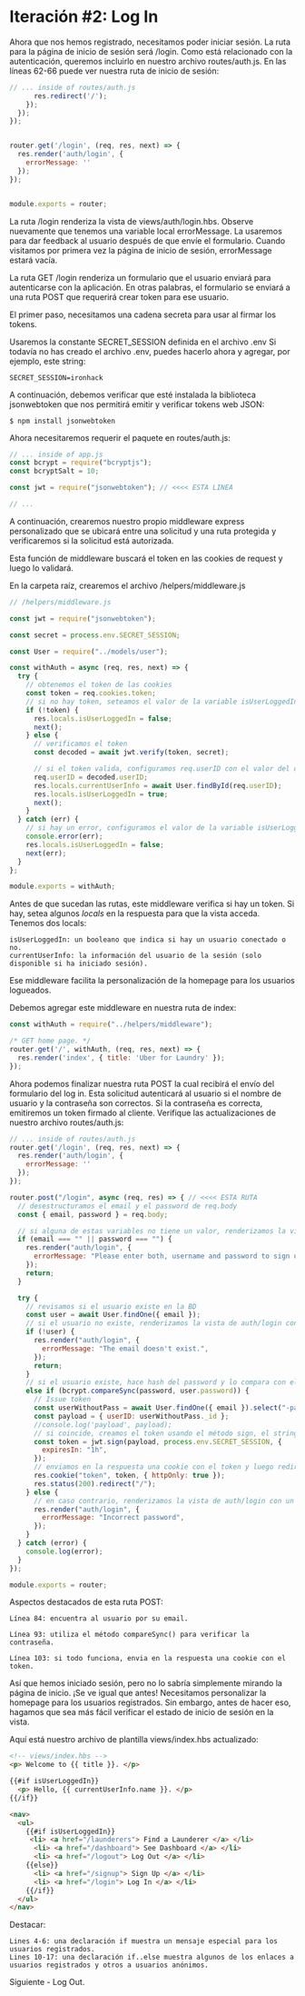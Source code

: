 # Iteración #2: Log In

Ahora que nos hemos registrado, necesitamos poder iniciar sesión. La ruta para la página de inicio de sesión será /login. Como está relacionado con la autenticación, queremos incluirlo en nuestro archivo routes/auth.js. En las líneas 62-66 puede ver nuestra ruta de inicio de sesión:

```js
// ... inside of routes/auth.js
      res.redirect('/');
    });
  });
});


router.get('/login', (req, res, next) => {
  res.render('auth/login', {
    errorMessage: ''
  });
});


module.exports = router;
```

La ruta /login renderiza la vista de views/auth/login.hbs. Observe nuevamente que tenemos una variable local errorMessage. La usaremos para dar feedback al usuario después de que envíe el formulario. Cuando visitamos por primera vez la página de inicio de sesión, errorMessage estará vacía.

La ruta GET /login renderiza un formulario que el usuario enviará para autenticarse con la aplicación. En otras palabras, el formulario se enviará a una ruta POST que requerirá crear token para ese usuario. 

El primer paso, necesitamos una cadena secreta para usar al firmar los tokens.

Usaremos la constante SECRET_SESSION definida en el archivo .env
Si todavía no has creado el archivo .env, puedes hacerlo ahora y agregar, por ejemplo, este string:

```
SECRET_SESSION=ironhack
```

A continuación, debemos verificar que esté instalada la biblioteca jsonwebtoken que nos permitirá emitir y verificar tokens web JSON:

```
$ npm install jsonwebtoken
```

Ahora necesitaremos requerir el paquete en routes/auth.js:

```js
// ... inside of app.js
const bcrypt = require("bcryptjs");
const bcryptSalt = 10;

const jwt = require("jsonwebtoken"); // <<<< ESTA LINEA

// ...
```

A continuación, crearemos nuestro propio middleware express personalizado que se ubicará entre una solicitud y una ruta protegida y verificaremos si la solicitud está autorizada.

Esta función de middleware buscará el token en las cookies de request y luego lo validará.

En la carpeta raíz, crearemos el archivo /helpers/middleware.js

```js
// /helpers/middleware.js

const jwt = require("jsonwebtoken");

const secret = process.env.SECRET_SESSION;

const User = require("../models/user");

const withAuth = async (req, res, next) => {
  try {
    // obtenemos el token de las cookies
    const token = req.cookies.token;
    // si no hay token, seteamos el valor de la variable isUserLoggedIn en false y pasamos el control a la siguiente función de middleware
    if (!token) {
      res.locals.isUserLoggedIn = false;
      next();
    } else {
      // verificamos el token
      const decoded = await jwt.verify(token, secret);

      // si el token valida, configuramos req.userID con el valor del decoded userID
      req.userID = decoded.userID;
      res.locals.currentUserInfo = await User.findById(req.userID);
      res.locals.isUserLoggedIn = true;
      next();
    }
  } catch (err) {
    // si hay un error, configuramos el valor de la variable isUserLoggedIn en false y pasamos el control a la siguiente ruta
    console.error(err);
    res.locals.isUserLoggedIn = false;
    next(err);
  }
};

module.exports = withAuth;
```
Antes de que sucedan las rutas, este middleware verifica si hay un token. Si hay, setea algunos *locals* en la respuesta para que la vista acceda. Tenemos dos locals:

    isUserLoggedIn: un booleano que indica si hay un usuario conectado o no.
    currentUserInfo: la información del usuario de la sesión (solo disponible si ha iniciado sesión).

Ese middleware facilita la personalización de la homepage para los usuarios logueados.

Debemos agregar este middleware en nuestra ruta de index:

```js
const withAuth = require("../helpers/middleware");

/* GET home page. */
router.get('/', withAuth, (req, res, next) => {
  res.render('index', { title: 'Uber for Laundry' });
});
```

Ahora podemos finalizar nuestra ruta POST la cual recibirá el envío del formulario del log in. 
Esta solicitud autenticará al usuario si el nombre de usuario y la contraseña son correctos. Si la contraseña es correcta, emitiremos un token firmado al cliente.
Verifique las actualizaciones de nuestro archivo routes/auth.js:

```js
// ... inside of routes/auth.js
router.get('/login', (req, res, next) => {
  res.render('auth/login', {
    errorMessage: ''
  });
});

router.post("/login", async (req, res) => { // <<<< ESTA RUTA
  // desestructuramos el email y el password de req.body
  const { email, password } = req.body;

  // si alguna de estas variables no tiene un valor, renderizamos la vista de auth/signup con un mensaje de error
  if (email === "" || password === "") {
    res.render("auth/login", {
      errorMessage: "Please enter both, username and password to sign up.",
    });
    return;
  }

  try {
    // revisamos si el usuario existe en la BD
    const user = await User.findOne({ email });
    // si el usuario no existe, renderizamos la vista de auth/login con un mensaje de error
    if (!user) {
      res.render("auth/login", {
        errorMessage: "The email doesn't exist.",
      });
      return;
    }
    // si el usuario existe, hace hash del password y lo compara con el de la BD
    else if (bcrypt.compareSync(password, user.password)) {
      // Issue token
      const userWithoutPass = await User.findOne({ email }).select("-password");
      const payload = { userID: userWithoutPass._id };
      //console.log('payload', payload);
      // si coincide, creamos el token usando el método sign, el string de secret session y el expiring time
      const token = jwt.sign(payload, process.env.SECRET_SESSION, {
        expiresIn: "1h",
      });
      // enviamos en la respuesta una cookie con el token y luego redirigimos a la home
      res.cookie("token", token, { httpOnly: true });
      res.status(200).redirect("/");
    } else {
      // en caso contrario, renderizamos la vista de auth/login con un mensaje de error
      res.render("auth/login", {
        errorMessage: "Incorrect password",
      });
    }
  } catch (error) {
    console.log(error);
  }
});

module.exports = router;
```

Aspectos destacados de esta ruta POST:

    Línea 84: encuentra al usuario por su email.
    
    Línea 93: utiliza el método compareSync() para verificar la contraseña.
    
    Línea 103: si todo funciona, envia en la respuesta una cookie con el token.

Así que hemos iniciado sesión, pero no lo sabría simplemente mirando la página de inicio. ¡Se ve igual que antes! Necesitamos personalizar la homepage para los usuarios registrados. Sin embargo, antes de hacer eso, hagamos que sea más fácil verificar el estado de inicio de sesión en la vista.

Aquí está nuestro archivo de plantilla views/index.hbs actualizado:

```html
<!-- views/index.hbs -->
<p> Welcome to {{ title }}. </p>

{{#if isUserLoggedIn}}
  <p> Hello, {{ currentUserInfo.name }}. </p>
{{/if}}

<nav>
  <ul>
    {{#if isUserLoggedIn}}
     <li> <a href="/launderers"> Find a Launderer </a> </li>
      <li> <a href="/dashboard"> See Dashboard </a> </li>
      <li> <a href="/logout"> Log Out </a> </li>
    {{else}}
      <li> <a href="/signup"> Sign Up </a> </li>
      <li> <a href="/login"> Log In </a> </li>
    {{/if}}
  </ul>
</nav>
```
Destacar:

    Lines 4-6: una declaración if muestra un mensaje especial para los usuarios registrados.
    Lines 10-17: una declaración if..else muestra algunos de los enlaces a usuarios registrados y otros a usuarios anónimos.

Siguiente - Log Out.
